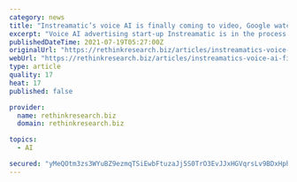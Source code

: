 ```yaml
---
category: news
title: "Instreamatic’s voice AI is finally coming to video, Google watches on"
excerpt: "Voice AI advertising start-up Instreamatic is in the process of taking an enormous leap of faith from audio into video, after the US company spent pretty much the entirety of the pandemic perfecting its foray from ears to eyeballs."
publishedDateTime: 2021-07-19T05:27:00Z
originalUrl: "https://rethinkresearch.biz/articles/instreamatics-voice-ai-finally-coming-video-google-watches/"
webUrl: "https://rethinkresearch.biz/articles/instreamatics-voice-ai-finally-coming-video-google-watches/"
type: article
quality: 17
heat: 17
published: false

provider:
  name: rethinkresearch.biz
  domain: rethinkresearch.biz

topics:
  - AI

secured: "yMeQOtm3zs3WYuBZ9ezmqTSiEwbFtuzaJj5S0TrO3EvJJxHGVqrsLv9BDxHphrBZMckCx4Q6nNOBKyYxUyqxKm94iZW1WLoYNuYMWbhj0I5ZMszYHrtM7BgyxdxOomhah+xOi8rF3kLKnLNhaa1k1ODNq2E+P7EId6rW36bSWGWlZZqj6jAEDMTf4GuRo4TltEJFqv+0htt4wWTg3eCLoejUdc7mwxmTxhzZ2gFDgeXqCtjrJ91d9g1BYPsSbwCddV1X5GXh3nlaL+mdJGWkoYZeWd4FT8fPAsQXy3Rs+3pZGaeIEgJ3CSjSd+NVHuGUInfEA5qh+vIphMmBeQlRYs9TN6ASEUAoj20+Ytkvt5Y=;cdZ3c/fzwcx4aphWqYT3ZA=="
---
```


